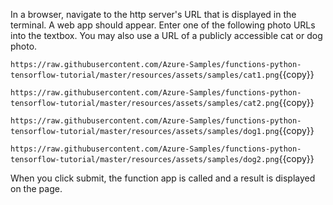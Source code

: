 In a browser, navigate to the http server's URL that is displayed in the terminal. A web app should appear. Enter one of the following photo URLs into the textbox. You may also use a URL of a publicly accessible cat or dog photo.

`https://raw.githubusercontent.com/Azure-Samples/functions-python-tensorflow-tutorial/master/resources/assets/samples/cat1.png`{{copy}}

`https://raw.githubusercontent.com/Azure-Samples/functions-python-tensorflow-tutorial/master/resources/assets/samples/cat2.png`{{copy}}

`https://raw.githubusercontent.com/Azure-Samples/functions-python-tensorflow-tutorial/master/resources/assets/samples/dog1.png`{{copy}}

`https://raw.githubusercontent.com/Azure-Samples/functions-python-tensorflow-tutorial/master/resources/assets/samples/dog2.png`{{copy}}

When you click submit, the function app is called and a result is displayed on the page.